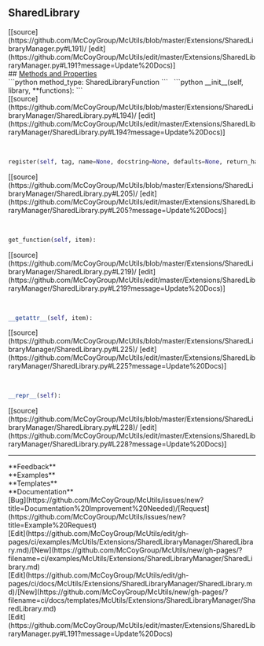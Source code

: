 ## <a id="McUtils.Extensions.SharedLibraryManager.SharedLibrary">SharedLibrary</a> 

<div class="docs-source-link" markdown="1">
[[source](https://github.com/McCoyGroup/McUtils/blob/master/Extensions/SharedLibraryManager.py#L191)/
[edit](https://github.com/McCoyGroup/McUtils/edit/master/Extensions/SharedLibraryManager.py#L191?message=Update%20Docs)]
</div>









<div class="collapsible-section">
 <div class="collapsible-section collapsible-section-header" markdown="1">
## <a class="collapse-link" data-toggle="collapse" href="#methods" markdown="1"> Methods and Properties</a> <a class="float-right" data-toggle="collapse" href="#methods"><i class="fa fa-chevron-down"></i></a>
 </div>
 <div class="collapsible-section collapsible-section-body collapse show" id="methods" markdown="1">
 ```python
method_type: SharedLibraryFunction
```
<a id="McUtils.Extensions.SharedLibraryManager.SharedLibrary.__init__" class="docs-object-method">&nbsp;</a> 
```python
__init__(self, library, **functions): 
```
<div class="docs-source-link" markdown="1">
[[source](https://github.com/McCoyGroup/McUtils/blob/master/Extensions/SharedLibraryManager/SharedLibrary.py#L194)/
[edit](https://github.com/McCoyGroup/McUtils/edit/master/Extensions/SharedLibraryManager/SharedLibrary.py#L194?message=Update%20Docs)]
</div>


<a id="McUtils.Extensions.SharedLibraryManager.SharedLibrary.register" class="docs-object-method">&nbsp;</a> 
```python
register(self, tag, name=None, docstring=None, defaults=None, return_handler=None, prep_args=None, **params): 
```
<div class="docs-source-link" markdown="1">
[[source](https://github.com/McCoyGroup/McUtils/blob/master/Extensions/SharedLibraryManager/SharedLibrary.py#L205)/
[edit](https://github.com/McCoyGroup/McUtils/edit/master/Extensions/SharedLibraryManager/SharedLibrary.py#L205?message=Update%20Docs)]
</div>


<a id="McUtils.Extensions.SharedLibraryManager.SharedLibrary.get_function" class="docs-object-method">&nbsp;</a> 
```python
get_function(self, item): 
```
<div class="docs-source-link" markdown="1">
[[source](https://github.com/McCoyGroup/McUtils/blob/master/Extensions/SharedLibraryManager/SharedLibrary.py#L219)/
[edit](https://github.com/McCoyGroup/McUtils/edit/master/Extensions/SharedLibraryManager/SharedLibrary.py#L219?message=Update%20Docs)]
</div>


<a id="McUtils.Extensions.SharedLibraryManager.SharedLibrary.__getattr__" class="docs-object-method">&nbsp;</a> 
```python
__getattr__(self, item): 
```
<div class="docs-source-link" markdown="1">
[[source](https://github.com/McCoyGroup/McUtils/blob/master/Extensions/SharedLibraryManager/SharedLibrary.py#L225)/
[edit](https://github.com/McCoyGroup/McUtils/edit/master/Extensions/SharedLibraryManager/SharedLibrary.py#L225?message=Update%20Docs)]
</div>


<a id="McUtils.Extensions.SharedLibraryManager.SharedLibrary.__repr__" class="docs-object-method">&nbsp;</a> 
```python
__repr__(self): 
```
<div class="docs-source-link" markdown="1">
[[source](https://github.com/McCoyGroup/McUtils/blob/master/Extensions/SharedLibraryManager/SharedLibrary.py#L228)/
[edit](https://github.com/McCoyGroup/McUtils/edit/master/Extensions/SharedLibraryManager/SharedLibrary.py#L228?message=Update%20Docs)]
</div>
 </div>
</div>












---


<div markdown="1" class="text-secondary">
<div class="container">
  <div class="row">
   <div class="col" markdown="1">
**Feedback**   
</div>
   <div class="col" markdown="1">
**Examples**   
</div>
   <div class="col" markdown="1">
**Templates**   
</div>
   <div class="col" markdown="1">
**Documentation**   
</div>
   <div class="col" markdown="1">
   
</div>
   <div class="col" markdown="1">
   
</div>
   <div class="col" markdown="1">
   
</div>
</div>
  <div class="row">
   <div class="col" markdown="1">
[Bug](https://github.com/McCoyGroup/McUtils/issues/new?title=Documentation%20Improvement%20Needed)/[Request](https://github.com/McCoyGroup/McUtils/issues/new?title=Example%20Request)   
</div>
   <div class="col" markdown="1">
[Edit](https://github.com/McCoyGroup/McUtils/edit/gh-pages/ci/examples/McUtils/Extensions/SharedLibraryManager/SharedLibrary.md)/[New](https://github.com/McCoyGroup/McUtils/new/gh-pages/?filename=ci/examples/McUtils/Extensions/SharedLibraryManager/SharedLibrary.md)   
</div>
   <div class="col" markdown="1">
[Edit](https://github.com/McCoyGroup/McUtils/edit/gh-pages/ci/docs/McUtils/Extensions/SharedLibraryManager/SharedLibrary.md)/[New](https://github.com/McCoyGroup/McUtils/new/gh-pages/?filename=ci/docs/templates/McUtils/Extensions/SharedLibraryManager/SharedLibrary.md)   
</div>
   <div class="col" markdown="1">
[Edit](https://github.com/McCoyGroup/McUtils/edit/master/Extensions/SharedLibraryManager.py#L191?message=Update%20Docs)   
</div>
   <div class="col" markdown="1">
   
</div>
   <div class="col" markdown="1">
   
</div>
   <div class="col" markdown="1">
   
</div>
</div>
</div>
</div>